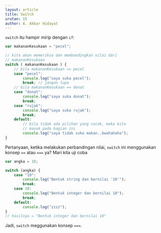 ```yaml
---
layout: article
title: Switch
urutan: 15
author: A. Akbar Hidayat
---
```


`switch` itu hampir mirip dengan `if`:

```javascript
var makananKesukaan = "pecel";

// kita akan memeriksa dan membandingkan nilai dari
// makananKesukaan
switch ( makananKesukaan ) {
    // bila makananKesukaan == pecel
    case "pecel":
        console.log("saya suka pecel");
        break; // jangan lupa
    // bila makananKesukaan == donat
    case "donat":
        console.log("saya suka donat");
        break;
    case "rujak":
        console.log("saya suka rujak");
        break;
    default:
        // bila tidak ada pilihan yang cocok, maka kita
        // masuk pada bagian ini
        console.log("saya tidak suka makan..bwahahaha");
}
```

Pertanyaan, ketika melakukan perbandingan nilai, `switch` ini menggunakan konsep `==` atau `===` ya? Mari kita uji coba

```javascript
var angka = 10;

switch (angka) {
    case "10":
        console.log("Bentuk string dan bernilai '10'");
        break;
    case 10:
        console.log("Bentuk integer dan bernilai 10");
        break;
    default:
        console.log("zzzz");
}
// hasilnya = "Bentuk integer dan bernilai 10"
```

Jadi, `switch` meggunakan konsep `===`.